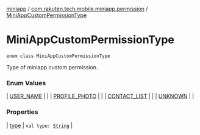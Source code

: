 [miniapp](../../index.md) / [com.rakuten.tech.mobile.miniapp.permission](../index.md) / [MiniAppCustomPermissionType](./index.md)

# MiniAppCustomPermissionType

`enum class MiniAppCustomPermissionType`

Type of miniapp custom permission.

### Enum Values

| [USER_NAME](-u-s-e-r_-n-a-m-e.md) |  |
| [PROFILE_PHOTO](-p-r-o-f-i-l-e_-p-h-o-t-o.md) |  |
| [CONTACT_LIST](-c-o-n-t-a-c-t_-l-i-s-t.md) |  |
| [UNKNOWN](-u-n-k-n-o-w-n.md) |  |

### Properties

| [type](type.md) | `val type: `[`String`](https://kotlinlang.org/api/latest/jvm/stdlib/kotlin/-string/index.html) |

